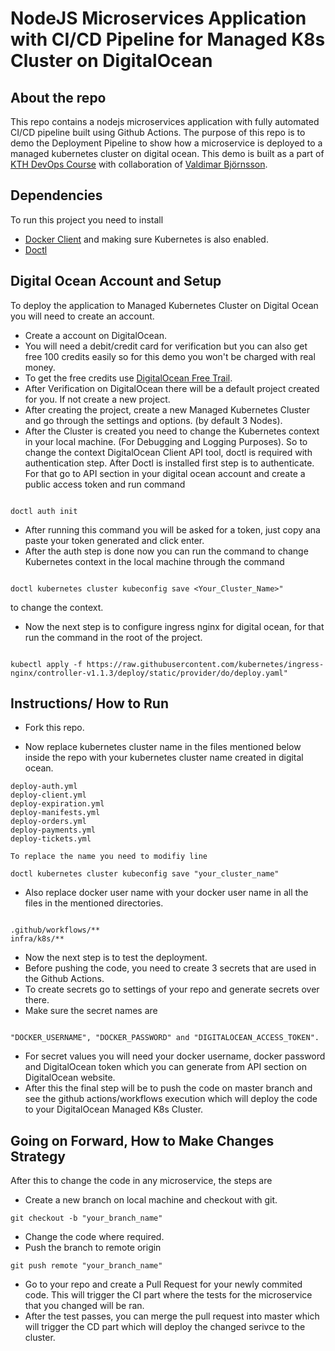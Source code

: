 # NodeJS Microservices Application with CI/CD Pipeline for Managed K8s Cluster on DigitalOcean

## About the repo
This repo contains a nodejs microservices application with fully automated CI/CD pipeline built using Github Actions.
The purpose of this repo is to demo the Deployment Pipeline to show how a microservice is deployed to a managed kubernetes cluster on digital ocean.
This demo is built as a part of [KTH DevOps Course](https://github.com/KTH/devops-course) with collaboration of [Valdimar Björnsson](https://github.com/valdimarb13).

## Dependencies
To run this project you need to install

- [Docker Client](https://www.docker.com/get-started/) and making sure Kubernetes is also enabled.
- [Doctl](https://github.com/digitalocean/doctl)

## Digital Ocean Account and Setup
To deploy the application to Managed Kubernetes Cluster on Digital Ocean you will need to create an account.

- Create a account on DigitalOcean.
- You will need a debit/credit card for verification but you can also get free 100 credits easily so for this demo you won't be charged with real money.
- To get the free credits use [DigitalOcean Free Trail](https://try.digitalocean.com/freetrialoffer/).
- After Verification on DigitalOcean there will be a default project created for you. If not create a new project.
- After creating the project, create a new Managed Kubernetes Cluster and go through the settings and options. (by default 3 Nodes).
- After the Cluster is created you need to change the Kubernetes context in your local machine. (For Debugging and Logging Purposes). So to change the context DigitalOcean Client API tool, doctl is required with authentication step. After Doctl is installed first step is to authenticate. For that go to API section in your digital ocean account and create a public access token and run command 
```

doctl auth init

```
- After running this command you will be asked for a token, just copy ana paste your token generated and click enter.
- After the auth step is done now you can run the command to change Kubernetes context in the local machine through the command
```

doctl kubernetes cluster kubeconfig save <Your_Cluster_Name>"

```
to change the context.

- Now the next step is to configure ingress nginx for digital ocean, for that run the command in the root of the project.
```

kubectl apply -f https://raw.githubusercontent.com/kubernetes/ingress-nginx/controller-v1.1.3/deploy/static/provider/do/deploy.yaml"

```

## Instructions/ How to Run

- Fork this repo.

- Now replace kubernetes cluster name in the files mentioned below inside the repo with your kubernetes cluster name created in digital ocean.
```
deploy-auth.yml
deploy-client.yml
deploy-expiration.yml
deploy-manifests.yml
deploy-orders.yml
deploy-payments.yml
deploy-tickets.yml

To replace the name you need to modifiy line

doctl kubernetes cluster kubeconfig save "your_cluster_name"

```
- Also replace docker user name with your docker user name in all the files in the mentioned directories. 
```

.github/workflows/**
infra/k8s/**

```

- Now the next step is to test the deployment.
- Before pushing the code, you need to create 3 secrets that are used in the Github Actions.
- To create secrets go to settings of your repo and generate secrets over there.
- Make sure the secret names are 
```

"DOCKER_USERNAME", "DOCKER_PASSWORD" and "DIGITALOCEAN_ACCESS_TOKEN". 

```
- For secret values you will need your docker username, docker password and DigitalOcean token which you can generate from API section on DigitalOcean website.
- After this the final step will be to push the code on master branch and see the github actions/workflows execution which will deploy the code to your DigitalOcean Managed K8s Cluster.

## Going on Forward, How to Make Changes Strategy

After this to change the code in any microservice, the steps are

- Create a new branch on local machine and checkout with git. 
```
git checkout -b "your_branch_name"

```
- Change the code where required.
- Push the branch to remote origin
```
git push remote "your_branch_name"

```
- Go to your repo and create a Pull Request for your newly commited code. This will trigger the CI part where the tests for the microservice that you changed will be ran.
- After the test passes, you can merge the pull request into master which will trigger the CD part which will deploy the changed serivce to the cluster.
